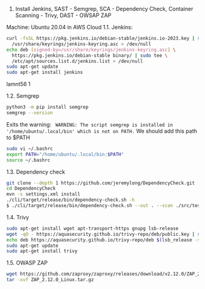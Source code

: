 1. Install Jenkins, SAST - Semgrep, SCA - Dependency Check, Container Scanning - Trivy, DAST - OWSAP ZAP 

Machine: Ubuntu 20.04 in AWS Cloud 
1.1. Jenkins:
```bash
curl -fsSL https://pkg.jenkins.io/debian-stable/jenkins.io-2023.key | sudo tee \
  /usr/share/keyrings/jenkins-keyring.asc > /dev/null
echo deb [signed-by=/usr/share/keyrings/jenkins-keyring.asc] \
  https://pkg.jenkins.io/debian-stable binary/ | sudo tee \
  /etc/apt/sources.list.d/jenkins.list > /dev/null
sudo apt-get update
sudo apt-get install jenkins
```

lamnt56
1

1.2. Semgrep 
```bash
python3 -m pip install semgrep
semgrep --version
```
Exits the warning: ` WARNING: The script semgrep is installed in '/home/ubuntu/.local/bin' which is not on PATH.`
We should add this path to $PATH 
```bash
sudo vi ~/.bashrc
export PATH="/home/ubuntu/.local/bin:$PATH"
source ~/.bashrc
```
1.3. Dependency check
```bash
git clone --depth 1 https://github.com/jeremylong/DependencyCheck.git
cd DependencyCheck
mvn -s settings.xml install
./cli/target/release/bin/dependency-check.sh -h
$ ./cli/target/release/bin/dependency-check.sh --out . --scan ./src/test/resources

```
1.4. Trivy 

```bash
sudo apt-get install wget apt-transport-https gnupg lsb-release
wget -qO - https://aquasecurity.github.io/trivy-repo/deb/public.key | sudo apt-key add -
echo deb https://aquasecurity.github.io/trivy-repo/deb $(lsb_release -sc) main | sudo tee -a /etc/apt/sources.list.d/trivy.list
sudo apt-get update
sudo apt-get install trivy
```
1.5. OWASP ZAP
```bash
wget https://github.com/zaproxy/zaproxy/releases/download/v2.12.0/ZAP_2.12.0_Linux.tar.gz
tar -xvf ZAP_2.12.0_Linux.tar.gz
```



